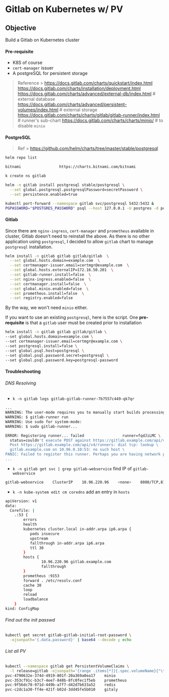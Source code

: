 # Gitlab on Kubernetes w/ PV

## Objective

Build a Gitlab on Kubernetes cluster

#### Pre-requisite

- K8S of course
- `cert-manager` issuer
- A postgreSQL for persistent storage

> Reference >
> https://docs.gitlab.com/charts/quickstart/index.html
> https://docs.gitlab.com/charts/installation/deployment.html
> https://docs.gitlab.com/charts/advanced/external-db/index.html    # external database
> https://docs.gitlab.com/charts/advanced/persistent-volumes/index.html    # external storage
> https://docs.gitlab.com/charts/charts/gitlab/gitlab-runner/index.html    # runner's sub-chart
> https://docs.gitlab.com/charts/charts/minio/    # to disable `minio`

#### PostgreSQL

> Ref > https://github.com/helm/charts/tree/master/stable/postgresql

```sh
helm repo list

bitnami             	https://charts.bitnami.com/bitnami
```

```sh
k create ns gitlab

helm -n gitlab install postgresql stable/postgresql \
  --set global.postgresql.postgresqlPassword=secretPassword \
  --set persistence.enabled=true
```

```sh
kubectl port-forward --namespace gitlab svc/postgresql 5432:5432 &
PGPASSWORD="$POSTGRES_PASSWORD" psql --host 127.0.0.1 -U postgres -d postgres -p 5432
```

#### Gitlab


Since there are `nginx-ingress`, `cert-manager` and `prometheus` available in cluster, Gitlab doesn't need to reinstall the above. As there is no other application using `postgresql`, I decided to allow `gitlab` chart to manage `postgresql` installation.


```sh
helm install -n gitlab gitlab gitlab/gitlab  \
  --set global.hosts.domain=example.com  \
  --set certmanager-issuer.email=certmgr@example.com  \
  --set global.hosts.externalIP=172.16.50.201  \
  --set gitlab-runner.install=false  \
  --set nginx-ingress.enabled=false  \
  --set certmanager.install=false  \
  --set global.minio.enabled=false  \
  --set prometheus.install=false  \
  --set registry.enabled=false
```


By the way, we won't need `minio` either.

If you want to use an existing `postgresql`, here is the script. One **pre-requisite** is that a `gitlab` user must be created prior to installation

```sh
helm install -n gitlab gitlab gitlab/gitlab \
--set global.hosts.domain=example.com \
--set certmanager-issuer.email=certmgr@example.com \
--set postgresql.install=false \
--set global.psql.host=postgresql \
--set global.psql.password.secret=postgresql \
--set global.psql.password.key=postgresql-password  
```

#### Troubleshooting

###### DNS Resolving

- `k -n gitlab logs gitlab-gitlab-runner-7b7557c449-qk7qr`

```sh
...
WARNING: The user-mode requires you to manually start builds processing:
WARNING: $ gitlab-runner run                       
WARNING: Use sudo for system-mode:                 
WARNING: $ sudo gitlab-runner...                   

ERROR: Registering runner... failed                 runner=fqdJiLMC \
  status=couldn't execute POST against https://gitlab.example.com/api/v4/runners: \
  Post https://gitlab.example.com/api/v4/runners: dial tcp: lookup \
  gitlab.example.com on 10.96.0.10:53: no such host \  
PANIC: Failed to register this runner. Perhaps you are having network problems
...
```

- `k -n gitlab get svc | grep gitlab-webservice` find IP of `gitlab-webservice`

```sh
gitlab-webservice    ClusterIP    10.96.220.96    <none>    8080/TCP,8181/TCP    16h
```

- `k -n kube-system edit cm coredns` add an entry in `hosts`

```sh
apiVersion: v1
data:
  Corefile: |
    .:53 {
        errors
        health
        kubernetes cluster.local in-addr.arpa ip6.arpa {
           pods insecure
           upstream
           fallthrough in-addr.arpa ip6.arpa
           ttl 30
        }
        hosts {
                10.96.220.96 gitlab.example.com
                fallthrough
        }
        prometheus :9153
        forward . /etc/resolv.conf
        cache 30
        loop
        reload
        loadbalance
    }
kind: ConfigMap
```

###### Find out the init passwd

```sh
kubectl get secret gitlab-gitlab-initial-root-password \
  -ojsonpath='{.data.password}' | base64 --decode ; echo
```

###### List all PV

```sh
kubectl --namespace gitlab get PersistentVolumeClaims \
  -l release=gitlab -ojsonpath='{range .items[*]}{.spec.volumeName}{"\t"}{.metadata.labels.app}{"\n"}{end}'
pvc-4790632e-374d-4919-801f-20a369a0ea17	minio
pvc-353cf91c-b3c7-4ee7-848b-8fc0fec1f5eb	prometheus
pvc-9f56dc78-971d-449b-a7f7-d42d7b633a52	redis
pvc-c2dc1a30-ff4e-421f-b02d-3dd45fe5b010	gitaly
```
